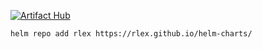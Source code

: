 [![Artifact Hub](https://img.shields.io/endpoint?url=https://artifacthub.io/badge/repository/rlex)](https://artifacthub.io/packages/search?repo=rlex)

```
helm repo add rlex https://rlex.github.io/helm-charts/
```

